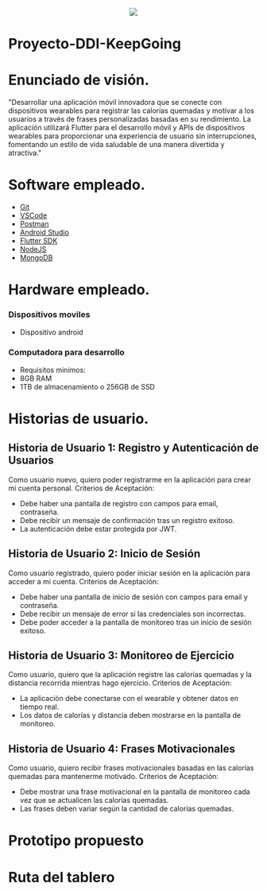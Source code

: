 <p align="center">
    <img src="https://drive.google.com/file/d/1_varqYDRaB3qHsxxEJ6O9zAiUC9BlEj3/view?usp=sharing"/>
</p>

# Proyecto-DDI-KeepGoing

# Enunciado de visión.
"Desarrollar una aplicación móvil innovadora que se conecte con dispositivos wearables para registrar las calorías quemadas y motivar a los usuarios a través de frases personalizadas basadas en su rendimiento. La aplicación utilizará Flutter para el desarrollo móvil y APIs de dispositivos wearables para proporcionar una experiencia de usuario sin interrupciones, fomentando un estilo de vida saludable de una manera divertida y atractiva."

# Software empleado.
- [Git](https://git-scm.com) 
- [VSCode](https://code.visualstudio.com/)
- [Postman](https://www.postman.com) 
- [Android Studio](https://developer.android.com/studio?hl=es-419)
- [Flutter SDK](https://docs.flutter.dev/get-started/install)
- [NodeJS](https://nodejs.org/en)
- [MongoDB](https://www.mongodb.com/es/cloud/atlas/register)
  
# Hardware empleado.
### Dispositivos moviles 
- Dispositivo android
### Computadora para desarrollo
- Requisitos minimos:
- 8GB RAM
- 1TB de almacenamiento o 256GB de SSD

# Historias de usuario.
## Historia de Usuario 1: Registro y Autenticación de Usuarios
Como usuario nuevo, quiero poder registrarme en la aplicación para crear mi cuenta personal.
    Criterios de Aceptación:
- Debe haber una pantalla de registro con campos para email, contraseña.
- Debe recibir un mensaje de confirmación tras un registro exitoso.
- La autenticación debe estar protegida por JWT.

## Historia de Usuario 2: Inicio de Sesión
Como usuario registrado, quiero poder iniciar sesión en la aplicación para acceder a mi cuenta.
    Criterios de Aceptación:
- Debe haber una pantalla de inicio de sesión con campos para email y contraseña.
- Debe recibir un mensaje de error si las credenciales son incorrectas.
- Debe poder acceder a la pantalla de monitoreo tras un inicio de sesión exitoso.
  
## Historia de Usuario 3: Monitoreo de Ejercicio
Como usuario, quiero que la aplicación registre las calorías quemadas y la distancia recorrida mientras hago ejercicio.
    Criterios de Aceptación:
- La aplicación debe conectarse con el wearable y obtener datos en tiempo real.
- Los datos de calorías y distancia deben mostrarse en la pantalla de monitoreo.
  
## Historia de Usuario 4: Frases Motivacionales
Como usuario, quiero recibir frases motivacionales basadas en las calorías quemadas para mantenerme motivado.
    Criterios de Aceptación:
- Debe mostrar una frase motivacional en la pantalla de monitoreo cada vez que se actualicen las calorías quemadas.
- Las frases deben variar según la cantidad de calorías quemadas. 

# Prototipo propuesto 

# Ruta del tablero
